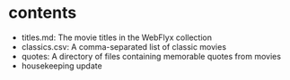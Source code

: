 # contents

- titles.md: The movie titles in the WebFlyx collection
- classics.csv: A comma-separated list of classic movies
- quotes: A directory of files containing memorable quotes from movies
- housekeeping update
